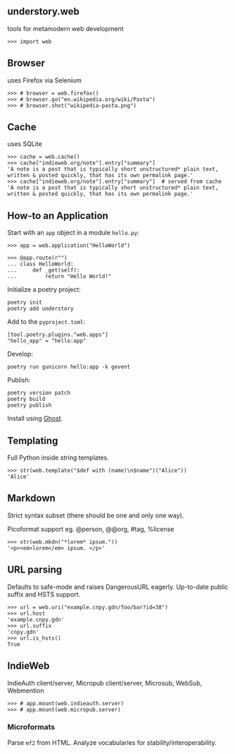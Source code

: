 ## understory.web
tools for metamodern web development

    >>> import web

## Browser

uses Firefox via Selenium

    >>> # browser = web.firefox()
    >>> # browser.go("en.wikipedia.org/wiki/Pasta")
    >>> # browser.shot("wikipedia-pasta.png")

## Cache

uses SQLite

    >>> cache = web.cache()
    >>> cache["indieweb.org/note"].entry["summary"]
    'A note is a post that is typically short unstructured* plain text, written & posted quickly, that has its own permalink page.'
    >>> cache["indieweb.org/note"].entry["summary"]  # served from cache
    'A note is a post that is typically short unstructured* plain text, written & posted quickly, that has its own permalink page.'

## How-to an Application

Start with an `app` object in a module `hello.py`:

    >>> app = web.application("HelloWorld")

    >>> @app.route(r"")
    ... class HelloWorld:
    ...     def _get(self):
    ...         return "Hello World!"

Initialize a poetry project:

    poetry init
    poetry add understory

Add to the `pyproject.toml`:

    [tool.poetry.plugins."web.apps"]
    "hello_app" = "hello:app"

Develop:

    poetry run gunicorn hello:app -k gevent

Publish:

    poetry version patch
    poetry build
    poetry publish

Install using [Ghost](//gh.ost.lol).

## Templating

Full Python inside string templates.

    >>> str(web.template("$def with (name)\n$name")("Alice"))
    'Alice'

## Markdown

Strict syntax subset (there should be one and only one way).

Picoformat support eg. @person, @@org, #tag, %license

    >>> str(web.mkdn("*lorem* ipsum."))
    '<p><em>lorem</em> ipsum. </p>'

## URL parsing

Defaults to safe-mode and raises DangerousURL eagerly. Up-to-date public
suffix and HSTS support.

    >>> url = web.uri("example.cnpy.gdn/foo/bar?id=38")
    >>> url.host
    'example.cnpy.gdn'
    >>> url.suffix
    'cnpy.gdn'
    >>> url.is_hsts()
    True

## IndieWeb

IndieAuth client/server, Micropub client/server, Microsub, WebSub, Webmention

    >>> # app.mount(web.indieauth.server)
    >>> # app.mount(web.micropub.server)

### Microformats

Parse `mf2` from HTML. Analyze vocabularies for stability/interoperability.

